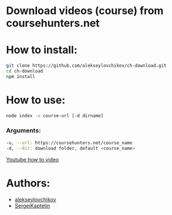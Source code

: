 # Download videos (course) from coursehunters.net

# How to install:
```sh
git clone https://github.com/alekseylovchikov/ch-download.git
cd ch-download
npm install
```

# How to use:
```sh
node index -u course-url [-d dirname]
```
### Arguments:
```sh
-u, --url: https://coursehunters.net/course_name
-d, --dir: download folder, default <course_name>
```

[Youtube how to video](https://www.youtube.com/watch?v=IeyUGMTyBdo)

# Authors:

- [alekseylovchikov](https://github.com/alekseylovchikov)
- [SergeiKaptelin](https://github.com/SergeiKaptelin)